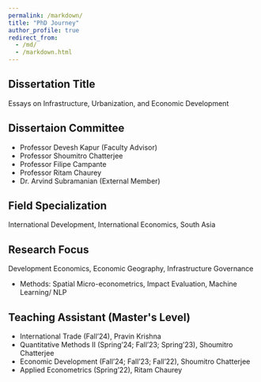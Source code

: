 ```yaml
---
permalink: /markdown/
title: "PhD Journey"
author_profile: true
redirect_from: 
  - /md/
  - /markdown.html
---
```


## Dissertation Title
Essays on Infrastructure, Urbanization, and Economic Development
## Dissertaion Committee
* Professor Devesh Kapur (Faculty Advisor)
* Professor Shoumitro Chatterjee
* Professor Filipe Campante
* Professor Ritam Chaurey
* Dr. Arvind Subramanian (External Member) 
## Field Specialization
International Development, International Economics, South Asia
## Research Focus
Development Economics, Economic Geography, Infrastructure Governance 
* Methods: Spatial Micro-econometrics, Impact Evaluation, Machine Learning/ NLP  
## Teaching Assistant (Master's Level)
* International Trade (Fall’24), Pravin Krishna 
* Quantitative Methods II (Spring’24; Fall’23; Spring’23), Shoumitro Chatterjee 
* Economic Development (Fall’24; Fall’23; Fall’22), Shoumitro Chatterjee 
* Applied Econometrics (Spring’22), Ritam Chaurey  
